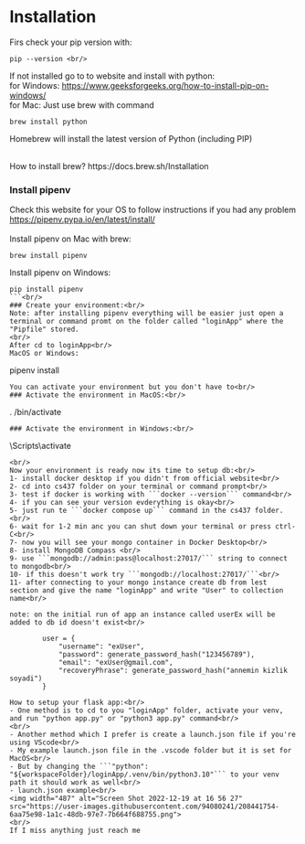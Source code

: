 # Installation <br/>

Firs check your pip version with:<br/>
```
pip --version <br/>
```
If not installed go to to website and install with python:<br/>
for Windows: https://www.geeksforgeeks.org/how-to-install-pip-on-windows/<br/>
for Mac: Just use brew with command <br/>
```
brew install python
```
Homebrew will install the latest version of Python (including PIP)

<br/>
How to install brew?  https://docs.brew.sh/Installation
<br/>

### Install pipenv<br/>
Check this website for your OS to follow instructions if you had any problem<br/>
https://pipenv.pypa.io/en/latest/install/ <br/>
<br/>
Install pipenv on Mac with brew:<br/>
```
brew install pipenv
```
Install pipenv on Windows:<br/>
```
pip install pipenv
```<br/>
### Create your environment:<br/>
Note: after installing pipenv everything will be easier just open a terminal or command promt on the folder called "loginApp" where the "Pipfile" stored.
<br/>
After cd to loginApp<br/>
MacOS or Windows:
```
pipenv install
```
You can activate your environment but you don't have to<br/>
### Activate the environment in MacOS:<br/>
```
. <name of env>/bin/activate
```
### Activate the environment in Windows:<br/>
```
<name of env>\Scripts\activate
```
<br/>
Now your environment is ready now its time to setup db:<br/>
1- install docker desktop if you didn't from official website<br/>
2- cd into cs437 folder on your terminal or command prompt<br/>
3- test if docker is working with ```docker --version``` command<br/>
4- if you can see your version evderything is okay<br/>
5- just run te ```docker compose up``` command in the cs437 folder.<br/>
6- wait for 1-2 min anc you can shut down your terminal or press ctrl-C<br/>
7- now you will see your mongo container in Docker Desktop<br/>
8- install MongoDB Compass <br/>
9- use ```mongodb://admin:pass@localhost:27017/``` string to connect to mongodb<br/>
10- if this doesn't work try ```mongodb://localhost:27017/```<br/>
11- after connecting to your mongo instance create db from lest section and give the name "loginApp" and write "User" to collection name<br/>

note: on the initial run of app an instance called userEx will be added to db id doesn't exist<br/>

        user = {
            "username": "exUser",
            "password": generate_password_hash("123456789"),
            "email": "exUser@gmail.com",
            "recoveryPhrase": generate_password_hash("annemin kizlik soyadi")
        }

How to setup your flask app:<br/>
- One method is to cd to you "loginApp" folder, activate your venv, and run "python app.py" or "python3 app.py" command<br/>
<br/>
- Another method which I prefer is create a launch.json file if you're using VScode<br/>
- My example launch.json file in the .vscode folder but it is set for MacOS<br/>
- But by changing the ```"python": "${workspaceFolder}/loginApp/.venv/bin/python3.10"``` to your venv path it should work as well<br/>
- launch.json example<br/>
<img width="487" alt="Screen Shot 2022-12-19 at 16 56 27" src="https://user-images.githubusercontent.com/94080241/208441754-6aa75e98-1a1c-48db-97e7-7b664f688755.png">
<br/>
If I miss anything just reach me
